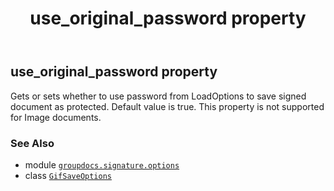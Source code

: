 ﻿---
title: use_original_password property
second_title: GroupDocs.Signature for Python via .NET API References
description: 
type: docs
url: /python-net/groupdocs.signature.options/gifsaveoptions/use_original_password/
is_root: false
weight: 140
---

## use_original_password property


Gets or sets whether to use password from LoadOptions to save signed document as protected.
Default value is true.
This property is not supported for Image documents.

### See Also
* module [`groupdocs.signature.options`](../../)
* class [`GifSaveOptions`](/signature/python-net/groupdocs.signature.options/gifsaveoptions)
